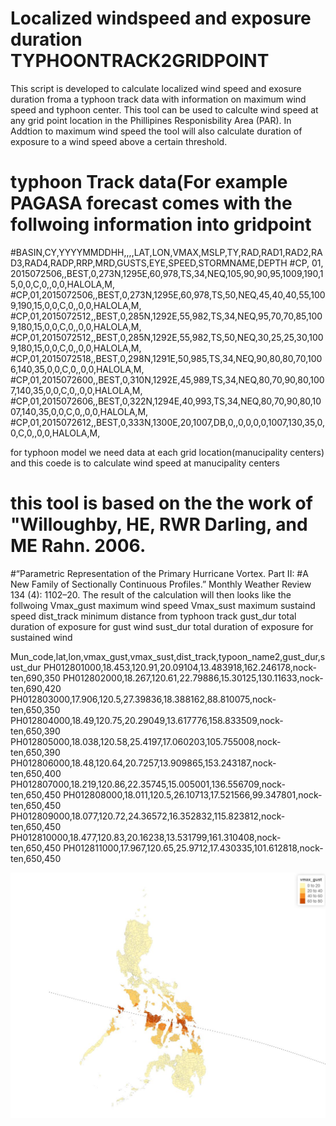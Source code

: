 # Localized windspeed and exposure duration  TYPHOONTRACK2GRIDPOINT
This script is developed to calculate localized wind speed and exosure duration froma a typhoon track data with information on maximum wind speed and typhoon center. This tool can be used to calculte wind speed at any grid point location in the Phillipines Responisbility Area (PAR).  In Addtion to maximum wind speed the tool will also calculate duration of exposure to a wind speed above a certain threshold. 

# typhoon Track data(For example PAGASA forecast comes with the follwoing information into gridpoint 
#BASIN,CY,YYYYMMDDHH,,,,LAT,LON,VMAX,MSLP,TY,RAD,RAD1,RAD2,RAD3,RAD4,RADP,RRP,MRD,GUSTS,EYE,SPEED,STORMNAME,DEPTH
#CP, 01, 2015072506,,BEST,0,273N,1295E,60,978,TS,34,NEQ,105,90,90,95,1009,190,15,0,0,C,0,,0,0,HALOLA,M,
#CP,01,2015072506,,BEST,0,273N,1295E,60,978,TS,50,NEQ,45,40,40,55,1009,190,15,0,0,C,0,,0,0,HALOLA,M,
#CP,01,2015072512,,BEST,0,285N,1292E,55,982,TS,34,NEQ,95,70,70,85,1009,180,15,0,0,C,0,,0,0,HALOLA,M,
#CP,01,2015072512,,BEST,0,285N,1292E,55,982,TS,50,NEQ,30,25,25,30,1009,180,15,0,0,C,0,,0,0,HALOLA,M,
#CP,01,2015072518,,BEST,0,298N,1291E,50,985,TS,34,NEQ,90,80,80,70,1006,140,35,0,0,C,0,,0,0,HALOLA,M,
#CP,01,2015072600,,BEST,0,310N,1292E,45,989,TS,34,NEQ,80,70,90,80,1007,140,35,0,0,C,0,,0,0,HALOLA,M,
#CP,01,2015072606,,BEST,0,322N,1294E,40,993,TS,34,NEQ,80,70,90,80,1007,140,35,0,0,C,0,,0,0,HALOLA,M,
#CP,01,2015072612,,BEST,0,333N,1300E,20,1007,DB,0,,0,0,0,0,1007,130,35,0,0,C,0,,0,0,HALOLA,M,

for typhoon model we need data at each grid location(manucipality centers) and this coede is to calculate wind
speed at manucipality centers 
# this tool is based on the the work of "Willoughby, HE, RWR Darling, and ME Rahn. 2006. 
#“Parametric Representation of the Primary Hurricane Vortex. Part II:
#A New Family of Sectionally Continuous Profiles.” Monthly Weather Review 134 (4): 1102–20.
The result of the calculation will then looks like the follwoing 
Vmax_gust maximum wind speed
Vmax_sust maximum sustaind speed
dist_track minimum distance from typhoon track
gust_dur total duration of exposure for gust wind
sust_dur total duration of exposure for sustained wind 

Mun_code,lat,lon,vmax_gust,vmax_sust,dist_track,typoon_name2,gust_dur,sust_dur
PH012801000,18.453,120.91,20.09104,13.483918,162.246178,nock-ten,690,350
PH012802000,18.267,120.61,22.79886,15.30125,130.11633,nock-ten,690,420
PH012803000,17.906,120.5,27.39836,18.388162,88.810075,nock-ten,650,350
PH012804000,18.49,120.75,20.29049,13.617776,158.833509,nock-ten,650,390
PH012805000,18.038,120.58,25.4197,17.060203,105.755008,nock-ten,650,390
PH012806000,18.48,120.64,20.7257,13.909865,153.243187,nock-ten,650,400
PH012807000,18.219,120.86,22.35745,15.005001,136.556709,nock-ten,650,450
PH012808000,18.011,120.5,26.10713,17.521566,99.347801,nock-ten,650,450
PH012809000,18.077,120.72,24.36572,16.352832,115.823812,nock-ten,650,450
PH012810000,18.477,120.83,20.16238,13.531799,161.310408,nock-ten,650,450
PH012811000,17.967,120.65,25.9712,17.430335,101.612818,nock-ten,650,450


![Example of Haiyan](haiyan.JPG)
